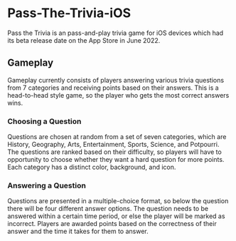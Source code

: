 # Pass-The-Trivia-iOS

Pass the Trivia is an pass-and-play trivia game for iOS devices which had its beta release date on the App Store in June 2022.

## Gameplay

Gameplay currently consists of players answering various trivia questions from 7 categories and receiving points based on their answers. This is a head-to-head style game, so the player who gets the most correct answers wins.

### Choosing a Question

Questions are chosen at random from a set of seven categories, which are History, Geography, Arts, Entertainment, Sports, Science, and Potpourri. The questions are ranked based on their difficulty, so players will have to opportunity to choose whether they want a hard question for more points. Each category has a distinct color, background, and icon.


### Answering a Question

Questions are presented in a multiple-choice format, so below the question there will be four different answer options. The question needs to be answered within a certain time period, or else the player will be marked as incorrect. Players are awarded points based on the correctness of their answer and the time it takes for them to answer.


